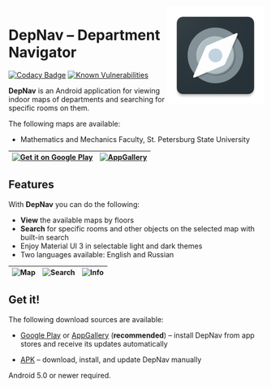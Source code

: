 <img src="app/src/main/res/mipmap-xxxhdpi/ic_launcher.png" align="right" height="192" alt="App icon"/>

# DepNav – Department Navigator

[![Codacy Badge](https://app.codacy.com/project/badge/Grade/bc683c7328e847a49fe41f69b21a41b1)](https://app.codacy.com/gh/TimPushkin/DepNav/dashboard?utm_source=gh&utm_medium=referral&utm_content=&utm_campaign=Badge_grade)
[![Known Vulnerabilities](https://snyk.io/test/github/TimPushkin/DepNav/badge.svg)](https://snyk.io/test/github/TimPushkin/DepNav)

**DepNav** is an Android application for viewing indoor maps of departments and searching for
specific rooms on them.

The following maps are available:

- Mathematics and Mechanics Faculty, St. Petersburg State University

| [<img src="https://play.google.com/intl/en_us/badges/static/images/badges/en_badge_web_generic.png" alt="Get it on Google Play" height="80" />](https://play.google.com/store/apps/details?id=ru.spbu.depnav&utm_source=https%3A%2F%2Fgithub.com%2FTimPushkin%2FDepNav&pcampaignid=pcampaignidMKT-Other-global-all-co-prtnr-py-PartBadge-Mar2515-1) | [<img src="https://i.imgur.com/g5WjbFC.png" alt="AppGallery" height="80" />](https://appgallery.cloud.huawei.com/ag/n/app/C106717783?channelId=GitHub+repository&id=05d3f9cea9c44d829cd43b9f79593c88&s=A358D75497B3480E158A47713DE08E03B4047FD6FD5F2DA45C7AF9D9B5410F64&detailType=0&v=&callType=AGDLINK&installType=0000) |
|:---------------------------------------------------------------------------------------------------------------------------------------------------------------------------------------------------------------------------------------------------------------------------------------------------------------------------------------------------:|:--------------------------------------------------------------------------------------------------------------------------------------------------------------------------------------------------------------------------------------------------------------------------------------------------------------------------:|

## Features

With **DepNav** you can do the following:

- **View** the available maps by floors
- **Search** for specific rooms and other objects on the selected map with built-in search
- Enjoy Material UI 3 in selectable light and dark themes
- Two languages available: English and Russian

| ![Map](https://i.imgur.com/1qjld38.png) | ![Search](https://i.imgur.com/cE3RtaA.png) | ![Info](https://i.imgur.com/Hcis0w0.png) |
|:---------------------------------------:|:------------------------------------------:|:----------------------------------------:|

## Get it!

The following download sources are available:

- [Google Play](https://play.google.com/store/apps/details?id=ru.spbu.depnav&utm_source=https%3A%2F%2Fgithub.com%2FTimPushkin%2FDepNav)
  or [AppGallery](https://appgallery.cloud.huawei.com/ag/n/app/C106717783?channelId=GitHub+repository&id=05d3f9cea9c44d829cd43b9f79593c88&s=A358D75497B3480E158A47713DE08E03B4047FD6FD5F2DA45C7AF9D9B5410F64&detailType=0&v=&callType=AGDLINK&installType=0000)
  (**recommended**) – install DepNav from app stores and receive its updates automatically

- [APK](https://github.com/TimPushkin/DepNav/releases) – download, install, and update DepNav
  manually

Android 5.0 or newer required.
